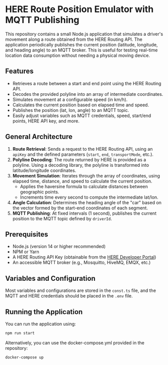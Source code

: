 # HERE Route Position Emulator with MQTT Publishing

This repository contains a small Node.js application that simulates a driver's movement along a route obtained from the HERE Routing API. The application periodically publishes the current position (latitude, longitude, and heading angle) to an MQTT broker. This is useful for testing real-time location data consumption without needing a physical moving device.

## Features

- Retrieves a route between a start and end point using the HERE Routing API.
- Decodes the provided polyline into an array of intermediate coordinates.
- Simulates movement at a configurable speed (in km/h).
- Calculates the current position based on elapsed time and speed.
- Publishes the position (lat, lon, angle) to an MQTT topic.
- Easily adjust variables such as MQTT credentials, speed, start/end points, HERE API key, and more.

## General Architecture

1. **Route Retrieval**: Sends a request to the HERE Routing API, using an `apiKey` and the defined parameters (`start`, `end`, `transportMode`, etc.).
2. **Polyline Decoding**: The route returned by HERE is provided as a polyline. Using a decoding library, the polyline is transformed into latitude/longitude coordinates.
3. **Movement Simulation**: Iterates through the array of coordinates, using elapsed time, distance, and speed to calculate the current position.
   - Applies the haversine formula to calculate distances between geographic points.
   - Increments time every second to compute the intermediate lat/lon.
4. **Angle Calculation**: Determines the heading angle of the "car" based on the vector formed by the start-end coordinates of each segment.
5. **MQTT Publishing**: At fixed intervals (1 second), publishes the current position to the MQTT topic defined by `driverId`.

## Prerequisites

- Node.js (version 14 or higher recommended)
- NPM or Yarn
- A HERE Routing API Key (obtainable from the [HERE Developer Portal](https://developer.here.com/))
- An accessible MQTT broker (e.g., Mosquitto, HiveMQ, EMQX, etc.)

## Variables and Configuration

Most variables and configurations are stored in the `const.ts` file, and the MQTT and HERE credentials should be placed in the `.env` file.

## Running the Application

You can run the application using:

```bash
npm run start
```

Alternatively, you can use the docker-compose.yml provided in the repository:

```bash
docker-compose up
```